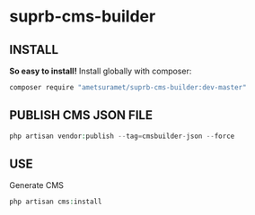 # suprb-cms-builder

## INSTALL 
**So easy to install!** Install globally with composer:
```bash
composer require "ametsuramet/suprb-cms-builder:dev-master"
```

## PUBLISH CMS JSON FILE

```php
php artisan vendor:publish --tag=cmsbuilder-json --force
``` 

## USE
Generate CMS
```php
php artisan cms:install
```
